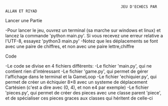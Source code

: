                                                        JEU D'ECHECS PAR ALLAN ET RIYAD


Lancer une Partie

   -Pour lancer le jeu, ouvrez un terminal (sa marche sur windows et linux) et lancez la commande 'python main.py'. Si vous recevez une erreur relative a l'UTF-8, essayez 'python3 main.py'
   -Notez que les déplacements se font avec une paire de chiffres, et non avec une paire lettre,chiffre


Code

-Le code se divise en 4 fichiers différents:
      -Le fichier 'main.py', qui ne contient rien d'intéressant
      -Le fichier 'game.py', qui permet de gérer l'affichage dans le terminal et la GameLoop
      -Le fichier 'echiquier.py', qui permet de créer un échiquier 8×8 avec un systeme de déplacement Cartésien (c'est a dire avec (0, 4), et non e4 par exemple)
      -Le fichier 'pieces.py', qui permet de créer des pieces avec une classe parent 'piece', et de spécialiser ces pieces graces aux classes qui héritent de celle-ci
